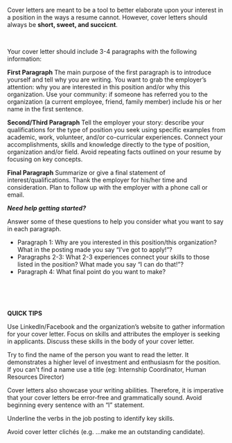 Cover letters are meant to be a tool to better elaborate upon your interest in a position in the ways a resume cannot. However, cover letters should always be **short, sweet, and succicnt**.

<br>

Your cover letter should include 3-4 paragraphs with the following information:

**First Paragraph**
The main purpose of the first paragraph is to introduce yourself and tell why you are writing. You want to grab the employer’s attention: why you are interested in this position and/or why this organization. Use your community: if someone has referred you to the organization (a current employee, friend, family member) include his or her name in the first sentence.

**Second/Third Paragraph**
Tell the employer your story: describe your qualifications for the type of position you seek using specific examples from academic, work, volunteer, and/or co-curricular experiences. Connect your accomplishments, skills and knowledge directly to the type of position, organization and/or field. Avoid repeating facts outlined on your resume by focusing on key concepts.

**Final Paragraph**
Summarize or give a final statement of interest/qualifications. Thank the employer for his/her time and consideration. Plan to follow up with the employer with a phone call or email.

***Need help getting started?***

Answer some of these questions to help you consider what you want to say in each paragraph.

- Paragraph 1: Why are you interested in this position/this organization? What in the posting made you say “I’ve got to apply!”?  
- Paragraphs 2-3: What 2-3 experiences connect your skills to those listed in the position? What made you say “I can do that!”?
- Paragraph 4: What final point do you want to make?

<br>
<br>
<br>

**QUICK TIPS**

Use LinkedIn/Facebook and the organization’s website to gather information for your cover letter. Focus on skills and attributes the employer is seeking in applicants. Discuss these skills in the body of your cover letter.

Try to find the name of the person you want to read the letter.  It demonstrates a higher level of investment and enthusiasm for the position.  If you can't find a name use a title (eg: Internship Coordinator, Human Resources Director)

Cover letters also showcase your writing abilities. Therefore, it is imperative that your cover letters be error-free and grammatically sound. Avoid beginning every sentence with an “I” statement.

Underline the verbs in the job posting to identify key skills.

Avoid cover letter clichés (e.g. ...make me an outstanding candidate).
